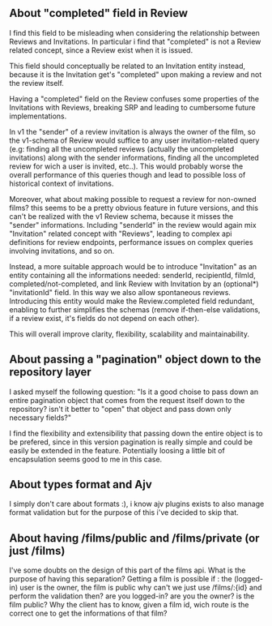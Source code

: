 ## About "completed" field in Review

I find this field to be misleading when considering the relationship between Reviews and Invitations. In particular i find that "completed" is not a Review related concept, since a Review exist when it is issued.

This field should conceptually be related to an Invitation entity instead, because it is the Invitation get's "completed" upon making a review and not the review itself.

Having a "completed" field on the Review confuses some properties of the Invitations with Reviews, breaking SRP and leading to cumbersome future implementations.

In v1 the "sender" of a review invitation is always the owner of the film, so the v1-schema of Review would suffice to any user invitation-related query (e.g: finding all the uncompleted reviews (actually the uncompleted invitations) along with the sender informations, finding all the uncompleted review for wich a user is invited, etc..). This would probably worse the overall performance of this queries though and lead to possible loss of historical context of invitations.

Moreover, what about making possible to request a review for non-owned films? this seems to be a pretty obvious feature in future versions, and this can't be realized with the v1 Review schema, because it misses the "sender" informations. Including "senderId" in the review would again mix "Invitation" related concept with "Reviews", leading to complex api definitions for review endpoints, performance issues on complex queries involving invitations, and so on. 

Instead, a more suitable approach would be to introduce "Invitation" as an entity containing all the informations needed: senderId, recipientId, filmId, completed/not-completed, and link Review with Invitation by an (optional*) "invitationId" field. In this way we also allow spontaneous reviews. Introducing this entity would make the Review.completed field redundant, enabling to further simplifies the schemas (remove if-then-else validations, if a review exist, it's fields do not depend on each other).

This will overall improve clarity, flexibility, scalability and maintainability.



## About passing a "pagination" object down to the repository layer

I asked myself the following question: "Is it a good choise to pass down an entire pagination object that comes from the request itself down to the repository? isn't it better to "open" that object and pass down only necessary fields?"

I find the flexibility and extensibility that passing down the entire object is to be prefered, since in this version pagination is really simple and could be easily be extended in the feature. Potentially loosing a little bit of encapsulation seems good to me in this case.



## About types format and Ajv
I simply don't care about formats :), i know ajv plugins exists to also manage format validation but for the purpose of this i've decided to skip that. 



## About having /films/public and /films/private (or just /films)
I've some doubts on the design of this part of the films api. What is the purpose of having this separation?
Getting a film is possible if : the (logged-in) user is the owner, the film is public
why can't we just use /films/:{id} and perform the validation then? are you logged-in? are you the owner? is the film public? Why the client has to know, given a film id, wich route is the correct one to get the informations of that film?